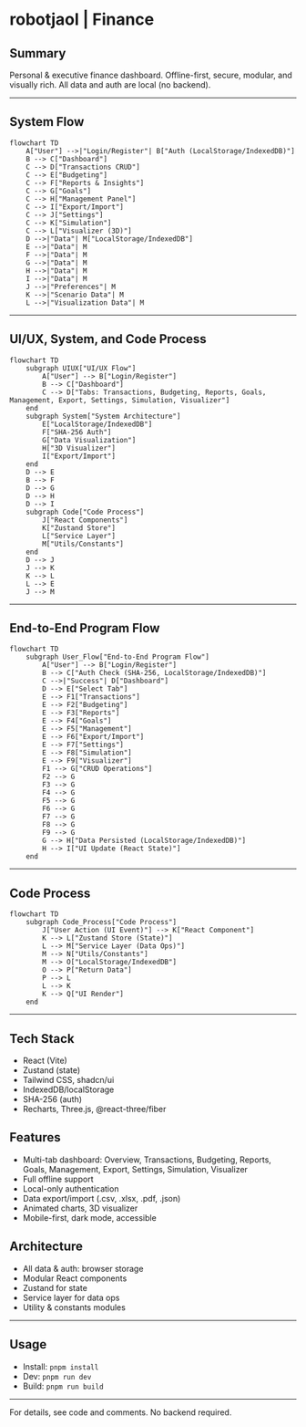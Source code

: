 
# robotjaol | Finance

## Summary
Personal & executive finance dashboard. Offline-first, secure, modular, and visually rich. All data and auth are local (no backend).

---

## System Flow

```mermaid
flowchart TD
    A["User"] -->|"Login/Register"| B["Auth (LocalStorage/IndexedDB)"]
    B --> C["Dashboard"]
    C --> D["Transactions CRUD"]
    C --> E["Budgeting"]
    C --> F["Reports & Insights"]
    C --> G["Goals"]
    C --> H["Management Panel"]
    C --> I["Export/Import"]
    C --> J["Settings"]
    C --> K["Simulation"]
    C --> L["Visualizer (3D)"]
    D -->|"Data"| M["LocalStorage/IndexedDB"]
    E -->|"Data"| M
    F -->|"Data"| M
    G -->|"Data"| M
    H -->|"Data"| M
    I -->|"Data"| M
    J -->|"Preferences"| M
    K -->|"Scenario Data"| M
    L -->|"Visualization Data"| M
```

---

## UI/UX, System, and Code Process

```mermaid
flowchart TD
    subgraph UIUX["UI/UX Flow"]
        A["User"] --> B["Login/Register"]
        B --> C["Dashboard"]
        C --> D["Tabs: Transactions, Budgeting, Reports, Goals, Management, Export, Settings, Simulation, Visualizer"]
    end
    subgraph System["System Architecture"]
        E["LocalStorage/IndexedDB"]
        F["SHA-256 Auth"]
        G["Data Visualization"]
        H["3D Visualizer"]
        I["Export/Import"]
    end
    D --> E
    B --> F
    D --> G
    D --> H
    D --> I
    subgraph Code["Code Process"]
        J["React Components"]
        K["Zustand Store"]
        L["Service Layer"]
        M["Utils/Constants"]
    end
    D --> J
    J --> K
    K --> L
    L --> E
    J --> M
```

---

## End-to-End Program Flow

```mermaid
flowchart TD
    subgraph User_Flow["End-to-End Program Flow"]
        A["User"] --> B["Login/Register"]
        B --> C["Auth Check (SHA-256, LocalStorage/IndexedDB)"]
        C -->|"Success"| D["Dashboard"]
        D --> E["Select Tab"]
        E --> F1["Transactions"]
        E --> F2["Budgeting"]
        E --> F3["Reports"]
        E --> F4["Goals"]
        E --> F5["Management"]
        E --> F6["Export/Import"]
        E --> F7["Settings"]
        E --> F8["Simulation"]
        E --> F9["Visualizer"]
        F1 --> G["CRUD Operations"]
        F2 --> G
        F3 --> G
        F4 --> G
        F5 --> G
        F6 --> G
        F7 --> G
        F8 --> G
        F9 --> G
        G --> H["Data Persisted (LocalStorage/IndexedDB)"]
        H --> I["UI Update (React State)"]
    end
```

---

## Code Process

```mermaid
flowchart TD
    subgraph Code_Process["Code Process"]
        J["User Action (UI Event)"] --> K["React Component"]
        K --> L["Zustand Store (State)"]
        L --> M["Service Layer (Data Ops)"]
        M --> N["Utils/Constants"]
        M --> O["LocalStorage/IndexedDB"]
        O --> P["Return Data"]
        P --> L
        L --> K
        K --> Q["UI Render"]
    end
```

---

## Tech Stack
- React (Vite)
- Zustand (state)
- Tailwind CSS, shadcn/ui
- IndexedDB/localStorage
- SHA-256 (auth)
- Recharts, Three.js, @react-three/fiber

## Features
- Multi-tab dashboard: Overview, Transactions, Budgeting, Reports, Goals, Management, Export, Settings, Simulation, Visualizer
- Full offline support
- Local-only authentication
- Data export/import (.csv, .xlsx, .pdf, .json)
- Animated charts, 3D visualizer
- Mobile-first, dark mode, accessible

## Architecture
- All data & auth: browser storage
- Modular React components
- Zustand for state
- Service layer for data ops
- Utility & constants modules

---

## Usage
- Install: `pnpm install`
- Dev: `pnpm run dev`
- Build: `pnpm run build`

---

For details, see code and comments. No backend required.

